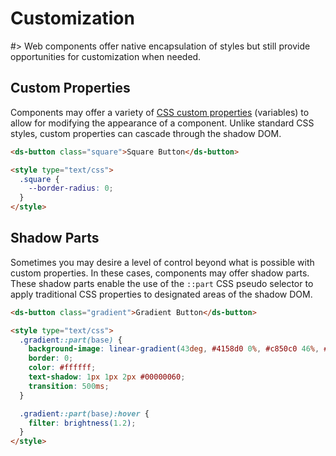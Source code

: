 # Customization

#> Web components offer native encapsulation of styles but still provide opportunities for customization when needed.

## Custom Properties

Components may offer a variety of
[CSS custom properties](https://developer.mozilla.org/en-US/docs/Web/CSS/--*)
(variables) to allow for modifying the appearance of a component. Unlike standard
CSS styles, custom properties can cascade through the shadow DOM.

```html preview expanded custom-properties
<ds-button class="square">Square Button</ds-button>

<style type="text/css">
  .square {
    --border-radius: 0;
  }
</style>
```

## Shadow Parts

Sometimes you may desire a level of control beyond what is possible with custom
properties. In these cases, components may offer shadow parts. These shadow
parts enable the use of the `::part` CSS pseudo selector to apply traditional CSS
properties to designated areas of the shadow DOM.

```html preview expanded parts
<ds-button class="gradient">Gradient Button</ds-button>

<style type="text/css">
  .gradient::part(base) {
    background-image: linear-gradient(43deg, #4158d0 0%, #c850c0 46%, #ffcc70 100%);
    border: 0;
    color: #ffffff;
    text-shadow: 1px 1px 2px #00000060;
    transition: 500ms;
  }

  .gradient::part(base):hover {
    filter: brightness(1.2);
  }
</style>
```
